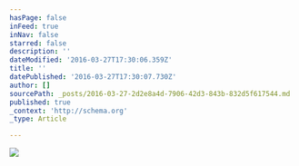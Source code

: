```yaml
---
hasPage: false
inFeed: true
inNav: false
starred: false
description: ''
dateModified: '2016-03-27T17:30:06.359Z'
title: ''
datePublished: '2016-03-27T17:30:07.730Z'
author: []
sourcePath: _posts/2016-03-27-2d2e8a4d-7906-42d3-843b-832d5f617544.md
published: true
_context: 'http://schema.org'
_type: Article

---
```

![](https://the-grid-user-content.s3-us-west-2.amazonaws.com/8d89a878-0c27-4ff1-ac81-13864a2ad529.jpg)